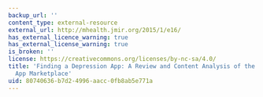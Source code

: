```yaml
---
backup_url: ''
content_type: external-resource
external_url: http://mhealth.jmir.org/2015/1/e16/
has_external_licence_warning: true
has_external_license_warning: true
is_broken: ''
license: https://creativecommons.org/licenses/by-nc-sa/4.0/
title: 'Finding a Depression App: A Review and Content Analysis of the Depression
  App Marketplace'
uid: 80740636-b7d2-4996-aacc-0fb8ab5e771a
---
```

